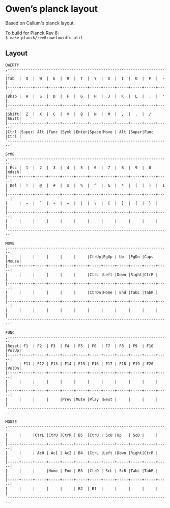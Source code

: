 # Owen’s planck layout

Based on Callum's planck layout.

To build for Planck Rev 6:  
`$ make planck/rev6:owetow:dfu-util`

## Layout

    QWERTY
    ,-----------------------------------------------------------------------.
    |Tab  |  Q  |  W  |  E  |  R  |  T  |  Y  |  U  |  I  |  O  |  P  |  -  |
    |-----+-----+-----+-----+-----+-----+-----+-----+-----+-----+-----+-----|
    |Bksp |  A  |  S  |  D  |  F  |  G  |  H  |  J  |  K  |  L  |  ;  |  '  |
    |-----+-----+-----+-----+-----+-----+-----+-----+-----+-----+-----+-----|
    |Shift|  Z  |  X  |  C  |  V  |  B  |  N  |  M  |  ,  |  .  |  /  |Shift|
    |-----+-----+-----+-----+-----+-----+-----+-----+-----+-----+-----+-----|
    |Ctrl |Super| Alt |Func |Symb |Enter|Space|Move | Alt |Super|Func |Ctrl |
    `-----------------------------------------------------------------------'
    
    SYMB
    ,-----------------------------------------------------------------------.
    | Esc |  1  |  2  |  3  |  4  |  5  |  6  |  7  |  8  |  9  |  0  |ndash|
    |-----+-----+-----+-----+-----+-----+-----+-----+-----+-----+-----+-----|
    | Del |  !  |  @  |  #  |  $  |  %  |  ^  |  &  |  *  |  (  |  )  |  £  |
    |-----+-----+-----+-----+-----+-----+-----+-----+-----+-----+-----+-----|
    |     |  ~  |  `  |  +  |  =  |  |  |  \  |  [  |  ]  |  {  |  }  |     |
    |-----+-----+-----+-----+-----+-----+-----+-----+-----+-----+-----+-----|
    |     |     |     |     |     |     |     |     |     |     |     |     |
    `-----------------------------------------------------------------------'
    
    MOVE
    ,-----------------------------------------------------------------------.
    |     |     |     |     |     |     |CtrUp|PgUp | Up  |PgDn |Caps |Mouse|
    |-----+-----+-----+-----+-----+-----+-----+-----+-----+-----+-----+-----|
    |     |     |     |     |     |     |CtrL |Left |Down |Right|CtrR |     |
    |-----+-----+-----+-----+-----+-----+-----+-----+-----+-----+-----+-----|
    |     |     |     |     |     |     |CtrDn|Home | End |TabL |TabR |     |
    |-----+-----+-----+-----+-----+-----+-----+-----+-----+-----+-----+-----|
    |     |     |     |     |     |     |     |     |     |     |     |     |
    `-----------------------------------------------------------------------'
    
    FUNC
    ,-----------------------------------------------------------------------.
    |Reset| F1  | F2  | F3  | F4  | F5  | F6  | F7  | F8  | F9  | F10 |VolUp|
    |-----+-----+-----+-----+-----+-----+-----+-----+-----+-----+-----+-----|
    |     | F11 | F12 | F13 | F14 | F15 | F16 | F17 | F18 | F19 | F20 |VolDn|
    |-----+-----+-----+-----+-----+-----+-----+-----+-----+-----+-----+-----|
    |     |     |     |     |     |     |     |     |     |     |     |     |
    |-----+-----+-----+-----+-----+-----+-----+-----+-----+-----+-----+-----|
    |     |     |     |     |Prev |Mute |Play |Next |     |     |     |     |
    `-----------------------------------------------------------------------'
    
    MOUSE
    ,-----------------------------------------------------------------------.
    |     |     |CtrL |CtrU |CtrR | B5  |CtrU | ScU |Up   | ScD |     |     |
    |-----+-----+-----+-----+-----+-----+-----+-----+-----+-----+-----+-----|
    |     |     | Ac0 | Ac1 | Ac2 | B4  |CtrL |Left |Down |Right|CtrR |     |
    |-----+-----+-----+-----+-----+-----+-----+-----+-----+-----+-----+-----|
    |     |     |     |Home | End | B3  |CtrD | ScL | ScR |TabL |TabR |     |
    |-----+-----+-----+-----+-----+-----+-----+-----+-----+-----+-----+-----|
    |     |     |     |     |     | B2  | B1  |     |     |     |     |     |
    `-----------------------------------------------------------------------'

